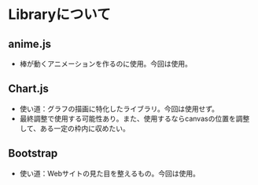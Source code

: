 # Libraryについて
## anime.js
- 棒が動くアニメーションを作るのに使用。今回は使用。
## Chart.js
- 使い道：グラフの描画に特化したライブラリ。今回は使用せず。
- 最終調整で使用する可能性あり。また、使用するならcanvasの位置を調整して、ある一定の枠内に収めたい。
## Bootstrap
- 使い道：Webサイトの見た目を整えるもの。今回は使用。